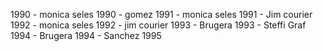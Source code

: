 1990 - monica seles
1990 - gomez
1991 - monica seles
1991 - Jim courier
1992 - monica seles
1992 - jim courier
1993 - Brugera
1993 - Steffi Graf
1994 - Brugera
1994 - Sanchez
1995